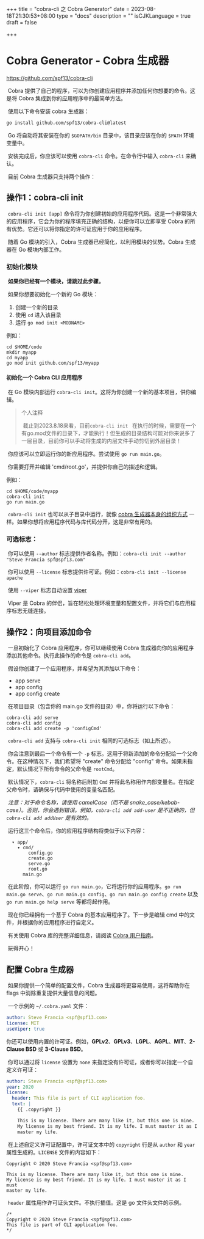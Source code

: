 +++
title = "cobra-cli 之 Cobra Generator"
date = 2023-08-18T21:30:53+08:00
type = "docs"
description = ""
isCJKLanguage = true
draft = false

+++

# Cobra Generator - Cobra 生成器

https://github.com/spf13/cobra-cli



​	Cobra 提供了自己的程序，可以为你创建应用程序并添加任何你想要的命令。这是将 Cobra 集成到你的应用程序中的最简单方法。

​	使用以下命令安装 cobra 生成器：

```bash
go install github.com/spf13/cobra-cli@latest
```

​	Go 将自动将其安装在你的 `$GOPATH/bin` 目录中，该目录应该在你的 `$PATH` 环境变量中。

​	安装完成后，你应该可以使用 `cobra-cli` 命令。在命令行中输入 `cobra-cli` 来确认。

​	目前 Cobra 生成器只支持两个操作：

## 操作1：cobra-cli init

​	`cobra-cli init [app]` 命令将为你创建初始的应用程序代码。这是一个非常强大的应用程序，它会为你的程序填充正确的结构，以便你可以立即享受 Cobra 的所有优势。它还可以将你指定的许可证应用于你的应用程序。

​	随着 Go 模块的引入，Cobra 生成器已经简化，以利用模块的优势。Cobra 生成器在 Go 模块内部工作。

### 初始化模块

​	**如果你已经有一个模块，请跳过此步骤。**

​	如果你想要初始化一个新的 Go 模块： 

1. 创建一个新的目录
2. 使用 `cd` 进入该目录
3. 运行 `go mod init <MODNAME>`

例如：

```
cd $HOME/code 
mkdir myapp
cd myapp
go mod init github.com/spf13/myapp
```



#### 初始化一个 Cobra CLI 应用程序

​	在 Go 模块内部运行 `cobra-cli init`。这将为你创建一个新的基本项目，供你编辑。

> 个人注释
>
> ​	截止到2023.8.18来看，目前`cobra-cli init ` 在执行的时候，需要在一个有go.mod文件的目录下，才能执行！但生成的目录结构可能对你来说多了一层目录，目前你可以手动将生成的内层文件手动剪切到外层目录！

​	你应该可以立即运行你的新应用程序。尝试使用 `go run main.go`。

​	你需要打开并编辑 'cmd/root.go'，并提供你自己的描述和逻辑。

例如：

```
cd $HOME/code/myapp
cobra-cli init
go run main.go
```

​	`cobra-cli init` 也可以从子目录中运行，就像 [cobra 生成器本身的组织方式](https://github.com/spf13/cobra-cli) 一样。如果你想将应用程序代码与库代码分开，这是非常有用的。

### 可选标志：

​	你可以使用 `--author` 标志提供作者名称。例如：`cobra-cli init --author "Steve Francia spf@spf13.com"`

​	你可以使用 `--license` 标志提供许可证。例如：`cobra-cli init --license apache`

​	使用 `--viper` 标志自动设置 [viper](https://github.com/spf13/viper)

​	Viper 是 Cobra 的伴侣，旨在轻松处理环境变量和配置文件，并将它们与应用程序标志无缝连接。

## 操作2：向项目添加命令

​	一旦初始化了 Cobra 应用程序，你可以继续使用 Cobra 生成器向你的应用程序添加其他命令。执行此操作的命令是 `cobra-cli add`。

​	假设你创建了一个应用程序，并希望为其添加以下命令： 

- app serve
- app config
- app config create

​	在项目目录（包含你的 main.go 文件的目录）中，你将运行以下命令：

```
cobra-cli add serve
cobra-cli add config
cobra-cli add create -p 'configCmd'
```

​	`cobra-cli add` 支持与 `cobra-cli init` 相同的可选标志（如上所述）。

​	你会注意到最后一个命令有一个 `-p` 标志。这用于将新添加的命令分配给一个父命令。在这种情况下，我们希望将 "create" 命令分配给 "config" 命令。如果未指定，默认情况下所有命令的父命令是 `rootCmd`。

​	默认情况下，`cobra-cli` 将名称后附加 `Cmd` 并将此名称用作内部变量名。在指定父命令时，请确保与代码中使用的变量名匹配。

​	*注意：对于命令名称，请使用 camelCase（而不是 snake_case/kebab-case）。否则，你会遇到错误。例如，`cobra-cli add add-user` 是不正确的，但 `cobra-cli add addUser` 是有效的。*

​	运行这三个命令后，你的应用程序结构将类似于以下内容：

```
  ▾ app/
    ▾ cmd/
        config.go
        create.go
        serve.go
        root.go
      main.go
```

​	在此阶段，你可以运行 `go run main.go`，它将运行你的应用程序。`go run main.go serve`、`go run main.go config`、`go run main.go config create` 以及 `go run main.go help serve` 等都将起作用。

​	现在你已经拥有一个基于 Cobra 的基本应用程序了。下一步是编辑 cmd 中的文件，并根据你的应用程序进行自定义。

​	有关使用 Cobra 库的完整详细信息，请阅读 [Cobra 用户指南](https://github.com/spf13/cobra/blob/main/site/content/user_guide.md#using-the-cobra-library)。

​	玩得开心！

## 配置 Cobra 生成器

​	如果你提供一个简单的配置文件，Cobra 生成器将更容易使用，这将帮助你在 flags 中消除重复提供大量信息的问题。

​	一个示例的 `~/.cobra.yaml` 文件：

```yml
author: Steve Francia <spf@spf13.com>
license: MIT
useViper: true
```

​	你还可以使用内置的许可证。例如，**GPLv2**、**GPLv3**、**LGPL**、**AGPL**、**MIT**、**2-Clause BSD** 或 **3-Clause BSD**。

​	你可以通过将 `license` 设置为 `none` 来指定没有许可证，或者你可以指定一个自定义许可证：

```yml
author: Steve Francia <spf@spf13.com>
year: 2020
license:
  header: This file is part of CLI application foo.
  text: |
    {{ .copyright }}

    This is my license. There are many like it, but this one is mine.
    My license is my best friend. It is my life. I must master it as I must
    master my life.
```

​	在上述自定义许可证配置中，许可证文本中的 `copyright` 行是从 `author` 和 `year` 属性生成的。`LICENSE` 文件的内容如下：

```
Copyright © 2020 Steve Francia <spf@spf13.com>

This is my license. There are many like it, but this one is mine.
My license is my best friend. It is my life. I must master it as I must
master my life.
```

​	`header` 属性用作许可证头文件。不执行插值。这是 go 文件头文件的示例。

```
/*
Copyright © 2020 Steve Francia <spf@spf13.com>
This file is part of CLI application foo.
*/
```